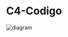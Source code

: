 # C4-Codigo

![diagram](https://www.plantuml.com/plantuml/svg/0/dLVBZXCx4DtFLrZP08laxg-YY92vcei4KiG8zXLt9MF9tGvszuW5FuDOy0LymVmOvVSZ7HWnYyYkSwgwN0-NvxKPGOzJBzdYNfWHUs0TiZlKE701FGwZOfrYUmc3iiXs58-Y0rhTAaueBcuO_OrYbCWMwyFcxwoi_pbil2Nt8_4uCjBHulGmiavevADGmuq3N-otjsxnyZsGgcQqVyN0i7uFdGVU3bnE8YCY8Lj96f0HICX_NseTJCWxOOEK09c0FPhFap05ThQO1tTAa_k5GUu4c1dtqw77yW0uF2RRxzKWHcLT_O2FmZpzH6DvnX4rPk8da1JAREIHzZDMxCU4yNOexibKJumPklKUdtxCqYsMJ_6_wfLKfyA31vBCc8n43kh29659umxzgIMGdb2PUB90aYV-JWrcaY539eGwY9ARBtPQ3UgaeOUgThBO-q9IAwhBg269p8Zbr30WCs9PDGpCZ51U3K4wWlVz5Zf5HW-eHsNQGxyTZahtu7DLdju2mS2swyL0dz6Mzbq5twUHMazmqDvdjqsGeWoSd8eE9HTsLVW-cWae5obsOL-7ZuHFto9BL9GOlue25IK6iA9WHGaHh1YoOkHEhKZdYlH6giyJjfm3IIlQBPh3BBFpG2HNWRf3GrKR4cGZ5GLrDIgbEnmetIMrabPyNnWxwC2cHXGgNbH6UR0DWleef0zoa7bHuyLm5AT9squjt42T0PA7qWhtVSXuVrOwfCB6m2k_54wSPUlr6nZvmsRJQEqcRMgTABcgeMWrs0bYhBOMV98GOnTj4CTYhPNG6ZaBm6dDzbeTqHXQsGAXJO4jYbHuRnUkuVWrpZtQkmgafvcQra-37u9RJhyzTQAdGKdpTRBmzvyPIoXtTHSOqFKb8UJ6GIRaoPyQygdj4TdwwzBDscKy2-Ubh60kxMnUVjr4DwrJXJ0SiUlPqkwTo_wJvnZNmjPoauTsakGvwR9KWyM8p2QAcPI1wKnGSQdv9LjPLrURV9-nVwaky0k1NIYCRBZi90TPRzbwjN8lYalD1CFlORmEhyWt6M5XRz0EM_NpXReFCSyb1R6aV3OXHBOT3BoeLTBYjgHZ_dq4o_T14bRpjKAQQ-NoAoPqX5Sppg_YEHCayH7ZzK-k1ufo8qRvo4Z2QdmdwVox8IlLxu_QM7Nr-Yo4R_WoSAlBJ9OSU0O7_y1nLP4ukIn2DvSNGT60cukP7ENjK8loPeIrfggXbJmCR1-Gk9azIyc4PpFnMKmNefBPD4zZz3nhrCVJ53Cjh5q8wZbs1VOZwneOPj45F3jWNvDJzA_PpIy0)